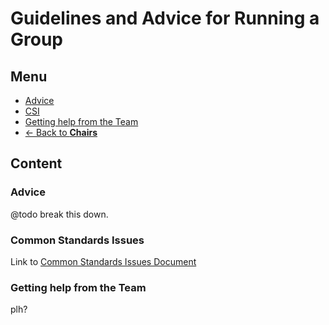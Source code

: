 # Guidelines and Advice for Running a Group

## Menu
* [Advice](#advice)
* [CSI](#csi)
* [Getting help from the Team](#getting-help-from-the-team)
* [<- Back to **Chairs**](index.md#)

## Content
### Advice
@todo break this down.

### Common Standards Issues 
Link to [Common Standards Issues Document](https://github.com/w3c/wg-effectiveness/blob/master/CSI.md)

### Getting help from the Team
plh?

